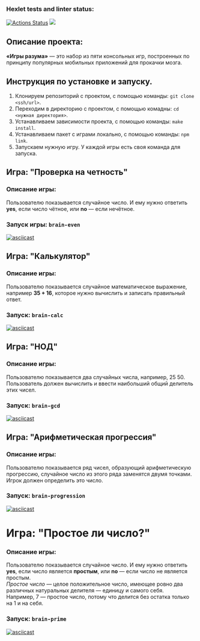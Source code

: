 ### Hexlet tests and linter status:
[![Actions Status](https://github.com/HornyKazuma/frontend-project-44/workflows/hexlet-check/badge.svg)](https://github.com/HornyKazuma/frontend-project-44/actions)
<a href="https://codeclimate.com/github/HornyKazuma/frontend-project-44/maintainability"><img src="https://api.codeclimate.com/v1/badges/9abd26e81718ca662a69/maintainability" /></a>
## Описание проекта:
**«Игры разума»** — это набор из пяти консольных игр, построенных по принципу популярных мобильных приложений для прокачки мозга.
## Инструкция по установке и запуску.
1. Клонируем репозиторий с проектом, с помощью команды: `git clone <ssh/url>`.
2. Переходим в директорию с проектом, с помощью комадны: `cd <нужная директория>`.
3. Устанавливаем зависимости проекта, с помощью команды: `make install`.
4. Устанавливаем пакет с играми локально, с помощью команды: `npm link`.
5. Запускаем нужную игру. У каждой игры есть своя команда для запуска.
## Игра: "Проверка на четность"
### Описание игры:
Пользователю показывается случайное число. И ему нужно ответить **yes**, если число чётное, или **no** — если нечётное.
### Запуск игры: `brain-even`<br>
[![asciicast](https://asciinema.org/a/YDlBHq8XQ170zSOrAfNmf8Ikp.svg)](https://asciinema.org/a/YDlBHq8XQ170zSOrAfNmf8Ikp)
## Игра: "Калькулятор"
### Описание игры:
Пользователю показывается случайное математическое выражение, например **35 + 16**, которое нужно вычислить и записать правильный ответ.
### Запуск: `brain-calc`<br>
[![asciicast](https://asciinema.org/a/knka8cAQ8BGtAVW6vmmzxoWGc.svg)](https://asciinema.org/a/knka8cAQ8BGtAVW6vmmzxoWGc)
## Игра: "НОД"
### Описание игры:
Пользователю показывается два случайных числа, например, 25 50. Пользователь должен вычислить и ввести наибольший общий делитель этих чисел.
### Запуск: `brain-gcd`<br>
[![asciicast](https://asciinema.org/a/7JG28tdaoPyGx8jNwx1KXd5y5.svg)](https://asciinema.org/a/7JG28tdaoPyGx8jNwx1KXd5y5)
## Игра: "Арифметическая прогрессия"
### Описание игры:
Пользователю показывается ряд чисел, образующий арифметическую прогрессию, случайное число из этого ряда заменятся двумя точками.<br>
Игрок должен определить это число.
### Запуск: `brain-progression`<br>
[![asciicast](https://asciinema.org/a/OZq8TNnKxlqjTDkTi7T8ZQDsS.svg)](https://asciinema.org/a/OZq8TNnKxlqjTDkTi7T8ZQDsS)
# Игра: "Простое ли число?"
### Описание игры:
Пользователю показывается случайное число. И ему нужно ответить **yes**, если число является **простым**, или **no** — если число не является простым.<br>
_Простое число_ — целое положительное число, имеющее ровно два различных натуральных делителя — единицу и самого себя.<br>
Например, 7 — простое число, потому что делится без остатка только на 1 и на себя.
### Запуск: `brain-prime`<br>
[![asciicast](https://asciinema.org/a/HAe9qK345Hhw3vqPerAYzvGkt.svg)](https://asciinema.org/a/HAe9qK345Hhw3vqPerAYzvGkt)
